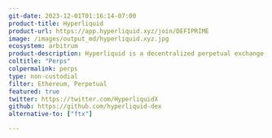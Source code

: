 ```yaml
---
git-date: 2023-12-01T01:16:14-07:00
product-title: Hyperliquid
product-url: https://app.hyperliquid.xyz/join/DEFIPRIME
image: /images/output_md/hyperliquid.xyz.jpg
ecosystem: arbitrum
product-description: Hyperliquid is a decentralized perpetual exchange with best-in-class speed, liquidity, and price. Trade crypto in one click, without wallet approvals.
coltitle: "Perps"
colpermalink: perps
type: non-custodial
filter: Ethereum, Perpetual
featured: true
twitter: https://twitter.com/HyperliquidX
github: https://github.com/hyperliquid-dex
alternative-to: ["ftx"]

---
```

